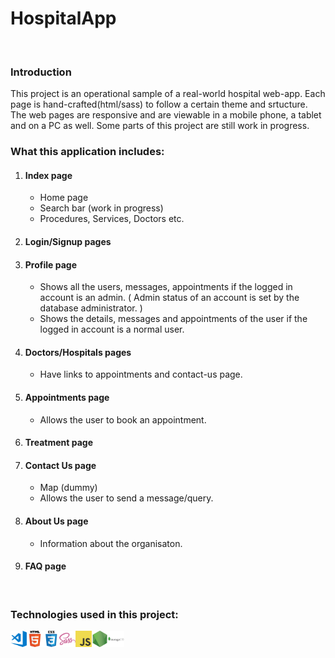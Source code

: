 # HospitalApp
<br/>

### Introduction
This project is an operational sample of a real-world hospital web-app. Each page is hand-crafted(html/sass) to follow a certain theme and srtucture. The web pages are responsive and are viewable in a mobile phone, a tablet and on a PC as well. Some parts of this project are still work in progress.
<br/>

### What this application includes:

1. #### Index page
   - Home page
   - Search bar (work in progress)
   - Procedures, Services, Doctors etc.
2. #### Login/Signup pages
3. #### Profile page
   - Shows all the users, messages, appointments if the logged in account is an admin. ( Admin status of an account is set by the database administrator. )
   - Shows the details, messages and appointments of the user if the logged in account is a normal user.
4. #### Doctors/Hospitals pages
   - Have links to appointments and contact-us page. 
5. #### Appointments page
   - Allows the user to book an appointment.
6. #### Treatment page
7. #### Contact Us page
   - Map (dummy)
   - Allows the user to send a message/query.
8. #### About Us page
   - Information about the organisaton.
9. #### FAQ page

<br/>

### Technologies used in this project:

<img align="left" alt="Visual Studio Code" width="26px" src="https://raw.githubusercontent.com/github/explore/80688e429a7d4ef2fca1e82350fe8e3517d3494d/topics/visual-studio-code/visual-studio-code.png" />
<img align="left" alt="HTML5" width="26px" src="https://raw.githubusercontent.com/github/explore/80688e429a7d4ef2fca1e82350fe8e3517d3494d/topics/html/html.png" />
<img align="left" alt="CSS3" width="26px" src="https://raw.githubusercontent.com/github/explore/80688e429a7d4ef2fca1e82350fe8e3517d3494d/topics/css/css.png" />
<img align="left" alt="Sass" width="26px" src="https://raw.githubusercontent.com/github/explore/80688e429a7d4ef2fca1e82350fe8e3517d3494d/topics/sass/sass.png" />
<img align="left" alt="JavaScript" width="26px" src="https://raw.githubusercontent.com/github/explore/80688e429a7d4ef2fca1e82350fe8e3517d3494d/topics/javascript/javascript.png" />
<img align="left" alt="Node.js" width="26px" src="https://raw.githubusercontent.com/github/explore/80688e429a7d4ef2fca1e82350fe8e3517d3494d/topics/nodejs/nodejs.png" />
<img align="left" alt="MongoDB" width="26px" src="https://raw.githubusercontent.com/github/explore/80688e429a7d4ef2fca1e82350fe8e3517d3494d/topics/mongodb/mongodb.png" />

